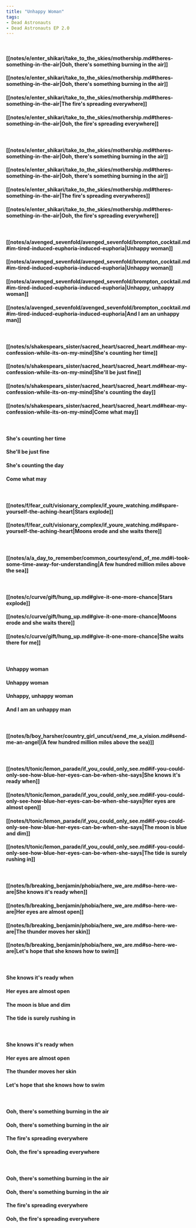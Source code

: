 ```yaml
---
title: "Unhappy Woman"
tags:
- Dead Astronauts
- Dead Astronauts EP 2.0
---
```

&nbsp;
#### [[notes/e/enter_shikari/take_to_the_skies/mothership.md#theres-something-in-the-air|Ooh, there's something burning in the air]]
#### [[notes/e/enter_shikari/take_to_the_skies/mothership.md#theres-something-in-the-air|Ooh, there's something burning in the air]]
#### [[notes/e/enter_shikari/take_to_the_skies/mothership.md#theres-something-in-the-air|The fire's spreading everywhere]]
#### [[notes/e/enter_shikari/take_to_the_skies/mothership.md#theres-something-in-the-air|Ooh, the fire's spreading everywhere]]
&nbsp;
#### [[notes/e/enter_shikari/take_to_the_skies/mothership.md#theres-something-in-the-air|Ooh, there's something burning in the air]]
#### [[notes/e/enter_shikari/take_to_the_skies/mothership.md#theres-something-in-the-air|Ooh, there's something burning in the air]]
#### [[notes/e/enter_shikari/take_to_the_skies/mothership.md#theres-something-in-the-air|The fire's spreading everywheres]]
#### [[notes/e/enter_shikari/take_to_the_skies/mothership.md#theres-something-in-the-air|Ooh, the fire's spreading everywhere]]
&nbsp;
#### [[notes/a/avenged_sevenfold/avenged_sevenfold/brompton_cocktail.md#im-tired-induced-euphoria-induced-euphoria|Unhappy woman]]
#### [[notes/a/avenged_sevenfold/avenged_sevenfold/brompton_cocktail.md#im-tired-induced-euphoria-induced-euphoria|Unhappy woman]]
#### [[notes/a/avenged_sevenfold/avenged_sevenfold/brompton_cocktail.md#im-tired-induced-euphoria-induced-euphoria|Unhappy, unhappy woman]]
#### [[notes/a/avenged_sevenfold/avenged_sevenfold/brompton_cocktail.md#im-tired-induced-euphoria-induced-euphoria|And I am an unhappy man]]
&nbsp;
#### [[notes/s/shakespears_sister/sacred_heart/sacred_heart.md#hear-my-confession-while-its-on-my-mind|She's counting her time]]
#### [[notes/s/shakespears_sister/sacred_heart/sacred_heart.md#hear-my-confession-while-its-on-my-mind|She'll be just fine]]
#### [[notes/s/shakespears_sister/sacred_heart/sacred_heart.md#hear-my-confession-while-its-on-my-mind|She's counting the day]]
#### [[notes/s/shakespears_sister/sacred_heart/sacred_heart.md#hear-my-confession-while-its-on-my-mind|Come what may]]
&nbsp;
#### She's counting her time
#### She'll be just fine
#### She's counting the day
#### Come what may
&nbsp;
#### [[notes/f/fear_cult/visionary_complex/if_youre_watching.md#spare-yourself-the-aching-heart|Stars explode]]
#### [[notes/f/fear_cult/visionary_complex/if_youre_watching.md#spare-yourself-the-aching-heart|Moons erode and she waits there]]
&nbsp;
#### [[notes/a/a_day_to_remember/common_courtesy/end_of_me.md#i-took-some-time-away-for-understanding|A few hundred million miles above the sea]]
&nbsp;
#### [[notes/c/curve/gift/hung_up.md#give-it-one-more-chance|Stars explode]]
#### [[notes/c/curve/gift/hung_up.md#give-it-one-more-chance|Moons erode and she waits there]]
#### [[notes/c/curve/gift/hung_up.md#give-it-one-more-chance|She waits there for me]]
&nbsp;
#### Unhappy woman
#### Unhappy woman
#### Unhappy, unhappy woman
#### And I am an unhappy man
&nbsp;
#### [[notes/b/boy_harsher/country_girl_uncut/send_me_a_vision.md#send-me-an-angel|(A few hundred million miles above the sea)]]
&nbsp;
#### [[notes/t/tonic/lemon_parade/if_you_could_only_see.md#if-you-could-only-see-how-blue-her-eyes-can-be-when-she-says|She knows it's ready when]]
#### [[notes/t/tonic/lemon_parade/if_you_could_only_see.md#if-you-could-only-see-how-blue-her-eyes-can-be-when-she-says|Her eyes are almost open]]
#### [[notes/t/tonic/lemon_parade/if_you_could_only_see.md#if-you-could-only-see-how-blue-her-eyes-can-be-when-she-says|The moon is blue and dim]]
#### [[notes/t/tonic/lemon_parade/if_you_could_only_see.md#if-you-could-only-see-how-blue-her-eyes-can-be-when-she-says|The tide is surely rushing in]]
&nbsp;
#### [[notes/b/breaking_benjamin/phobia/here_we_are.md#so-here-we-are|She knows it's ready when]]
#### [[notes/b/breaking_benjamin/phobia/here_we_are.md#so-here-we-are|Her eyes are almost open]]
#### [[notes/b/breaking_benjamin/phobia/here_we_are.md#so-here-we-are|The thunder moves her skin]]
#### [[notes/b/breaking_benjamin/phobia/here_we_are.md#so-here-we-are|Let's hope that she knows how to swim]]
&nbsp;
#### She knows it's ready when
#### Her eyes are almost open
#### The moon is blue and dim
#### The tide is surely rushing in
&nbsp;
#### She knows it's ready when
#### Her eyes are almost open
#### The thunder moves her skin
#### Let's hope that she knows how to swim
&nbsp;
#### Ooh, there's something burning in the air
#### Ooh, there's something burning in the air
#### The fire's spreading everywhere
#### Ooh, the fire's spreading everywhere
&nbsp;
#### Ooh, there's something burning in the air
#### Ooh, there's something burning in the air
#### The fire's spreading everywhere
#### Ooh, the fire's spreading everywhere
